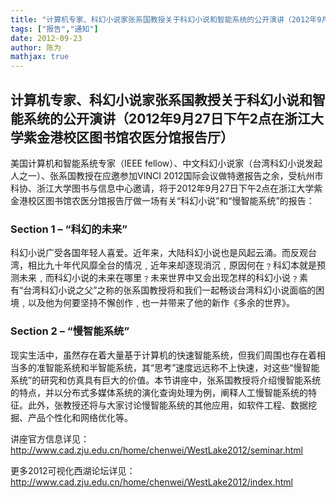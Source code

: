 ```yaml
---
title: "计算机专家、科幻小说家张系国教授关于科幻小说和智能系统的公开演讲（2012年9月27日下午2点在浙江大学紫金港校区图书馆农医分馆报告厅）"
tags: ["报告","通知"]
date: 2012-09-23
author: 陈为
mathjax: true
---
```


## 计算机专家、科幻小说家张系国教授关于科幻小说和智能系统的公开演讲（2012年9月27日下午2点在浙江大学紫金港校区图书馆农医分馆报告厅）

美国计算机和智能系统专家（IEEE fellow）、中文科幻小说家（台湾科幻小说发起人之一）、张系国教授在应邀参加VINCI 2012国际会议做特邀报告之余，受杭州市科协、浙江大学图书与信息中心邀请，将于2012年9月27日下午2点在浙江大学紫金港校区图书馆农医分馆报告厅做一场有关“科幻小说”和“慢智能系统”的报告：

### Section 1 – “科幻的未来”

科幻小说广受各国年轻人喜爱。近年来，大陆科幻小说也是风起云涌。而反观台湾，相比九十年代风靡全台的情况﹐近年来却逐现消沉﹐原因何在﹖科幻本就是预测未来﹐而科幻小说的未来在哪里﹖未来世界中又会出现怎样的科幻小说﹖素有“台湾科幻小说之父”之称的张系国教授将和我们一起畅谈台湾科幻小说面临的困境﹐以及他为何要坚持不懈创作﹐也一并带来了他的新作《多余的世界》。

### Section 2 – “慢智能系统”

现实生活中，虽然存在着大量基于计算机的快速智能系统，但我们周围也存在着相当多的准智能系统和半智能系统，其“思考”速度远远称不上快速，对这些“慢智能系统”的研究和仿真具有巨大的价值。本节讲座中，张系国教授将介绍慢智能系统的特点，并以分布式多媒体系统的演化查询处理为例，阐释人工慢智能系统的特征。此外，张教授还将与大家讨论慢智能系统的其他应用，如软件工程、数据挖掘、产品个性化和网络优化等。

讲座官方信息详见：
http://www.cad.zju.edu.cn/home/chenwei/WestLake2012/seminar.html

更多2012可视化西湖论坛详见：
http://www.cad.zju.edu.cn/home/chenwei/WestLake2012/index.html